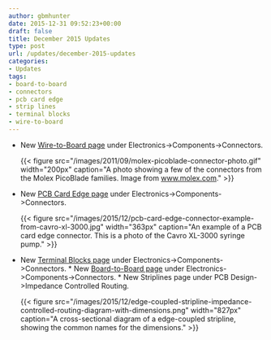 ```yaml
---
author: gbmhunter
date: 2015-12-31 09:52:23+00:00
draft: false
title: December 2015 Updates
type: post
url: /updates/december-2015-updates
categories:
- Updates
tags:
- board-to-board
- connectors
- pcb card edge
- strip lines
- terminal blocks
- wire-to-board
---
```


* New [Wire-to-Board page](/electronics/components/connectors/wire-to-board-wtb) under Electronics->Components->Connectors.  

    {{< figure src="/images/2011/09/molex-picoblade-connector-photo.gif" width="200px" caption="A photo showing a few of the connectors from the Molex PicoBlade families. Image from www.molex.com."  >}}  

* New [PCB Card Edge page](/electronics/components/connectors/pcb-card-edge) under Electronics->Components->Connectors.  

    {{< figure src="/images/2015/12/pcb-card-edge-connector-example-from-cavro-xl-3000.jpg" width="363px" caption="An example of a PCB card edge connector. This is a photo of the Cavro XL-3000 syringe pump."  >}}  

* New [Terminal Blocks page](/electronics/components/connectors/terminal-blocks) under Electronics->Components->Connectors.  * New [Board-to-Board page](/electronics/components/connectors/board-to-board) under Electronics->Components->Connectors.  * New Striplines page under PCB Design->Impedance Controlled Routing.  

    {{< figure src="/images/2015/12/edge-coupled-stripline-impedance-controlled-routing-diagram-with-dimensions.png" width="827px" caption="A cross-sectional diagram of a edge-coupled stripline, showing the common names for the dimensions."  >}}
